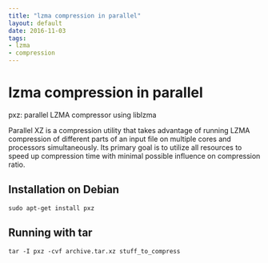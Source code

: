 ```yaml
---
title: "lzma compression in parallel"
layout: default
date: 2016-11-03
tags:
- lzma
- compression
---
```


# lzma compression in parallel

pxz: parallel LZMA compressor using liblzma

Parallel XZ is a compression utility that takes advantage of running LZMA
compression of different parts of an input file on multiple cores and
processors simultaneously. Its primary goal is to utilize all resources to
speed up compression time with minimal possible influence on compression ratio.

## Installation on Debian

    sudo apt-get install pxz

## Running with tar

    tar -I pxz -cvf archive.tar.xz stuff_to_compress
